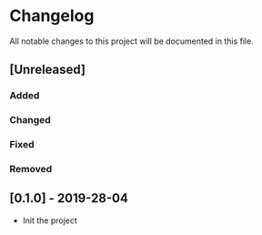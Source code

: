 # Changelog

All notable changes to this project will be documented in this file.

## [Unreleased]

### Added

### Changed

### Fixed

### Removed


## [0.1.0] - 2019-28-04

- Init the project
